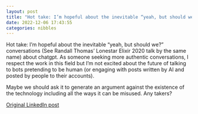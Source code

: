 ```yaml
---
layout: post
title: "Hot take: I’m hopeful about the inevitable “yeah, but should we?” conversations (See Randall Thomas’ Lonestar Elixir 2020 talk by the same name) about chatgpt. As someone seeking more authentic conversations, I respect the work in this field but I’m not excited about the future of talking to bots pretending to be human (or engaging with posts written by AI and posted by people to their accounts)."
date: 2022-12-06 17:43:55
categories: nibbles
---
```


Hot take: I’m hopeful about the inevitable “yeah, but should we?” conversations (See Randall Thomas’ Lonestar Elixir 2020 talk by the same name) about chatgpt. As someone seeking more authentic conversations, I respect the work in this field but I’m not excited about the future of talking to bots pretending to be human (or engaging with posts written by AI and posted by people to their accounts).

Maybe we should ask it to generate an argument against the existence of the technology including all the ways it can be misused. Any takers?

[Original LinkedIn post](https://www.linkedin.com/feed/update/urn%3Ali%3Ashare%3A7005949961884315648)
